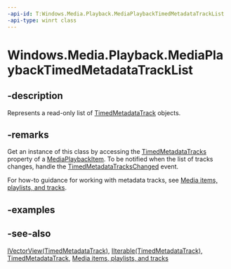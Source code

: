 ```yaml
---
-api-id: T:Windows.Media.Playback.MediaPlaybackTimedMetadataTrackList
-api-type: winrt class
---
```


<!-- Class syntax.
public class MediaPlaybackTimedMetadataTrackList : Windows.Foundation.Collections.IIterable<Windows.Media.Core.TimedMetadataTrack>, Windows.Foundation.Collections.IVectorView<Windows.Media.Core.TimedMetadataTrack>, Windows.Media.Playback.IMediaPlaybackTimedMetadataTrackList
-->

# Windows.Media.Playback.MediaPlaybackTimedMetadataTrackList

## -description
Represents a read-only list of [TimedMetadataTrack](../windows.media.core/timedmetadatatrack.md) objects.

## -remarks
Get an instance of this class by accessing the [TimedMetadataTracks](mediaplaybackitem_timedmetadatatracks.md) property of a [MediaPlaybackItem](mediaplaybackitem.md). To be notified when the list of tracks changes, handle the [TimedMetadataTracksChanged](mediaplaybackitem_timedmetadatatrackschanged.md) event.

For how-to guidance for working with metadata tracks, see [Media items, playlists, and tracks](/windows/uwp/audio-video-camera/media-playback-with-mediasource).

## -examples

## -see-also
[IVectorView(TimedMetadataTrack)](../windows.foundation.collections/ivectorview_1.md), [IIterable(TimedMetadataTrack)](../windows.foundation.collections/iiterable_1.md), [TimedMetadataTrack](../windows.media.core/timedmetadatatrack.md), [Media items, playlists, and tracks](/windows/uwp/audio-video-camera/media-playback-with-mediasource)